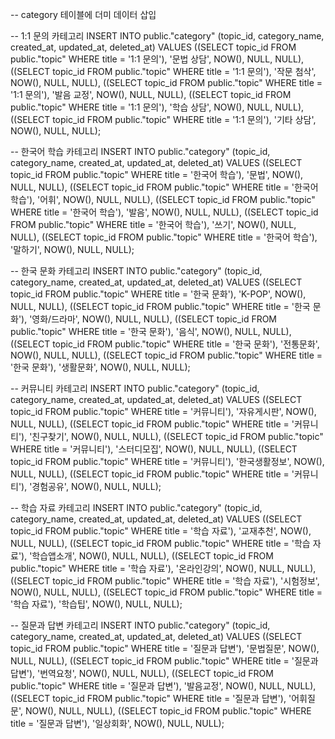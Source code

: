 -- category 테이블에 더미 데이터 삽입

-- 1:1 문의 카테고리
INSERT INTO public."category" (topic_id, category_name, created_at, updated_at, deleted_at) VALUES
((SELECT topic_id FROM public."topic" WHERE title = '1:1 문의'), '문법 상담', NOW(), NULL, NULL),
((SELECT topic_id FROM public."topic" WHERE title = '1:1 문의'), '작문 첨삭', NOW(), NULL, NULL),
((SELECT topic_id FROM public."topic" WHERE title = '1:1 문의'), '발음 교정', NOW(), NULL, NULL),
((SELECT topic_id FROM public."topic" WHERE title = '1:1 문의'), '학습 상담', NOW(), NULL, NULL),
((SELECT topic_id FROM public."topic" WHERE title = '1:1 문의'), '기타 상담', NOW(), NULL, NULL);

-- 한국어 학습 카테고리
INSERT INTO public."category" (topic_id, category_name, created_at, updated_at, deleted_at) VALUES
((SELECT topic_id FROM public."topic" WHERE title = '한국어 학습'), '문법', NOW(), NULL, NULL),
((SELECT topic_id FROM public."topic" WHERE title = '한국어 학습'), '어휘', NOW(), NULL, NULL),
((SELECT topic_id FROM public."topic" WHERE title = '한국어 학습'), '발음', NOW(), NULL, NULL),
((SELECT topic_id FROM public."topic" WHERE title = '한국어 학습'), '쓰기', NOW(), NULL, NULL),
((SELECT topic_id FROM public."topic" WHERE title = '한국어 학습'), '말하기', NOW(), NULL, NULL);

-- 한국 문화 카테고리
INSERT INTO public."category" (topic_id, category_name, created_at, updated_at, deleted_at) VALUES
((SELECT topic_id FROM public."topic" WHERE title = '한국 문화'), 'K-POP', NOW(), NULL, NULL),
((SELECT topic_id FROM public."topic" WHERE title = '한국 문화'), '영화/드라마', NOW(), NULL, NULL),
((SELECT topic_id FROM public."topic" WHERE title = '한국 문화'), '음식', NOW(), NULL, NULL),
((SELECT topic_id FROM public."topic" WHERE title = '한국 문화'), '전통문화', NOW(), NULL, NULL),
((SELECT topic_id FROM public."topic" WHERE title = '한국 문화'), '생활문화', NOW(), NULL, NULL);

-- 커뮤니티 카테고리
INSERT INTO public."category" (topic_id, category_name, created_at, updated_at, deleted_at) VALUES
((SELECT topic_id FROM public."topic" WHERE title = '커뮤니티'), '자유게시판', NOW(), NULL, NULL),
((SELECT topic_id FROM public."topic" WHERE title = '커뮤니티'), '친구찾기', NOW(), NULL, NULL),
((SELECT topic_id FROM public."topic" WHERE title = '커뮤니티'), '스터디모집', NOW(), NULL, NULL),
((SELECT topic_id FROM public."topic" WHERE title = '커뮤니티'), '한국생활정보', NOW(), NULL, NULL),
((SELECT topic_id FROM public."topic" WHERE title = '커뮤니티'), '경험공유', NOW(), NULL, NULL);

-- 학습 자료 카테고리
INSERT INTO public."category" (topic_id, category_name, created_at, updated_at, deleted_at) VALUES
((SELECT topic_id FROM public."topic" WHERE title = '학습 자료'), '교재추천', NOW(), NULL, NULL),
((SELECT topic_id FROM public."topic" WHERE title = '학습 자료'), '학습앱소개', NOW(), NULL, NULL),
((SELECT topic_id FROM public."topic" WHERE title = '학습 자료'), '온라인강의', NOW(), NULL, NULL),
((SELECT topic_id FROM public."topic" WHERE title = '학습 자료'), '시험정보', NOW(), NULL, NULL),
((SELECT topic_id FROM public."topic" WHERE title = '학습 자료'), '학습팁', NOW(), NULL, NULL);

-- 질문과 답변 카테고리
INSERT INTO public."category" (topic_id, category_name, created_at, updated_at, deleted_at) VALUES
((SELECT topic_id FROM public."topic" WHERE title = '질문과 답변'), '문법질문', NOW(), NULL, NULL),
((SELECT topic_id FROM public."topic" WHERE title = '질문과 답변'), '번역요청', NOW(), NULL, NULL),
((SELECT topic_id FROM public."topic" WHERE title = '질문과 답변'), '발음교정', NOW(), NULL, NULL),
((SELECT topic_id FROM public."topic" WHERE title = '질문과 답변'), '어휘질문', NOW(), NULL, NULL),
((SELECT topic_id FROM public."topic" WHERE title = '질문과 답변'), '일상회화', NOW(), NULL, NULL);
